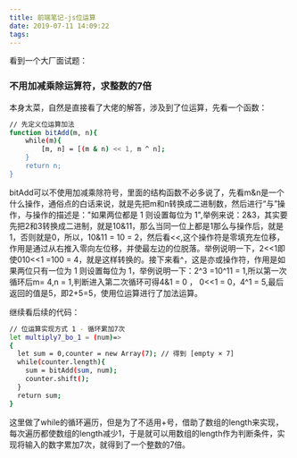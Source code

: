 ```yaml
---
title: 前端笔记-js位运算
date: 2019-07-11 14:09:22
tags:
---
```


看到一个大厂面试题：

### 不用加减乘除运算符，求整数的7倍

本身太菜，自然是直接看了大佬的解答，涉及到了位运算，先看一个函数：

``` bash
// 先定义位运算加法
function bitAdd(m, n){
    while(m){
        [m, n] = [(m & n) << 1, m ^ n];
    }
    return n;
}
```

bitAdd可以不使用加减乘除符号，里面的结构函数不必多说了，先看m&n是一个什么操作，通俗点的白话来说，就是先把m和n转换成二进制数，然后进行“与”操作，与操作的描述是："如果两位都是 1 则设置每位为 1",举例来说：2&3，其实要先把2和3转换成二进制，就是10&11，那么当同一位上都是1那么与操作后，就是1，否则就是0，所以，10&11 = 10 = 2，然后看<<,这个操作符是零填充左位移，作用是通过从右推入零向左位移，并使最左边的位脱落。举例说明一下，2<<1即使010<<1 =100 = 4，就是这样转换的。接下来看^，这是亦或操作符，作用是如果两位只有一位为 1 则设置每位为 1，举例说明一下：2^3 =10^11 = 1,所以第一次循环后m= 4,n = 1,判断进入第二次循环可得4&1 = 0 ， 0<<1 = 0，4^1 = 5,最后返回的值是5，即2+5=5，使用位运算进行了加法运算。

继续看后续的代码：

``` bash
// 位运算实现方式 1 - 循环累加7次
let multiply7_bo_1 = (num)=>
{
  let sum = 0,counter = new Array(7); // 得到 [empty × 7]
  while(counter.length){
    sum = bitAdd(sum, num);
    counter.shift();
  }
  return sum;
}
```

这里做了while的循环遍历，但是为了不适用+号，借助了数组的length来实现，每次遍历都使数组的length减少1，于是就可以用数组的length作为判断条件，实现将输入的数字累加7次，就得到了一个整数的7倍。